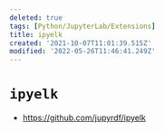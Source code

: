 ```yaml
---
deleted: true
tags: [Python/JupyterLab/Extensions]
title: ipyelk
created: '2021-10-07T11:01:39.515Z'
modified: '2022-05-26T11:46:41.249Z'
---
```


# `ipyelk`

* https://github.com/jupyrdf/ipyelk
